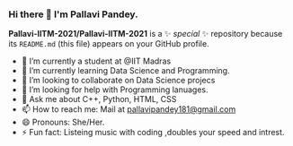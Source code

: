 ### Hi there 👋 I'm Pallavi Pandey. 


**Pallavi-IITM-2021/Pallavi-IITM-2021** is a ✨ _special_ ✨ repository because its `README.md` (this file) appears on your GitHub profile.


- 🔭 I’m currently a student at @IIT Madras 
- 🌱 I’m currently learning Data Science and Programming.
- 👯 I’m looking to collaborate on Data Science projecs
- 🤔 I’m looking for help with Programming lanuages.
- 💬 Ask me about C++, Python, HTML, CSS
- 📫 How to reach me: Mail at pallavipandey181@gmail.com
- 😄 Pronouns: She/Her.
- ⚡ Fun fact: Listeing music with coding ,doubles your speed and intrest.

